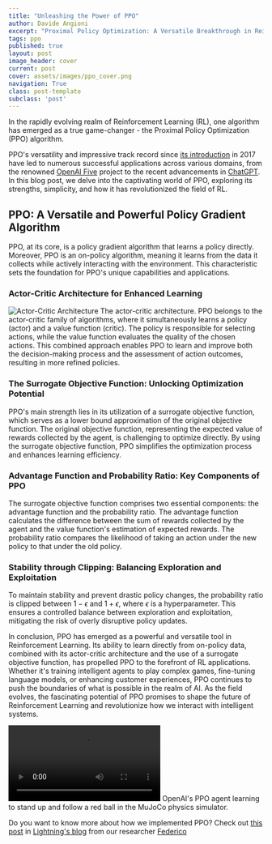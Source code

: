 ```yaml
---
title: "Unleashing the Power of PPO"
author: Davide Angioni
excerpt: "Proximal Policy Optimization: A Versatile Breakthrough in Reinforcement Learning"
tags: ppo
published: true
layout: post
image_header: cover
current: post
cover: assets/images/ppo_cover.png
navigation: True
class: post-template
subclass: 'post'
---
```


In the rapidly evolving realm of Reinforcement Learning (RL), one algorithm has emerged as a true game-changer - the Proximal Policy Optimization (PPO) algorithm.

PPO's versatility and impressive track record since [its introduction](https://arxiv.org/abs/1707.06347) in 2017 have led to numerous successful applications across various domains, from the renowned [OpenAI Five](https://openai.com/blog/openai-five/) project to the recent advancements in [ChatGPT](https://openai.com/blog/chatgpt). In this blog post, we delve into the captivating world of PPO, exploring its strengths, simplicity, and how it has revolutionized the field of RL.

## PPO: A Versatile and Powerful Policy Gradient Algorithm
PPO, at its core, is a policy gradient algorithm that learns a policy directly. Moreover, PPO is an on-policy algorithm, meaning it learns from the data it collects while actively interacting with the environment. This characteristic sets the foundation for PPO's unique capabilities and applications.

### Actor-Critic Architecture for Enhanced Learning
<img src="{{site.baseurl}}/assets/images/ppo_actor_critic.png" alt="Actor-Critic Architecture">
<image_caption style="margin-bottom:20px">The actor-critic architecture.
</image_caption>
PPO belongs to the actor-critic family of algorithms, where it simultaneously learns a policy (actor) and a value function (critic). The policy is responsible for selecting actions, while the value function evaluates the quality of the chosen actions. This combined approach enables PPO to learn and improve both the decision-making process and the assessment of action outcomes, resulting in more refined policies.


### The Surrogate Objective Function: Unlocking Optimization Potential
PPO's main strength lies in its utilization of a surrogate objective function, which serves as a lower bound approximation of the original objective function. The original objective function, representing the expected value of rewards collected by the agent, is challenging to optimize directly. By using the surrogate objective function, PPO simplifies the optimization process and enhances learning efficiency.

### Advantage Function and Probability Ratio: Key Components of PPO
The surrogate objective function comprises two essential components: the advantage function and the probability ratio. The advantage function calculates the difference between the sum of rewards collected by the agent and the value function's estimation of expected rewards. The probability ratio compares the likelihood of taking an action under the new policy to that under the old policy.

### Stability through Clipping: Balancing Exploration and Exploitation
To maintain stability and prevent drastic policy changes, the probability ratio is clipped between $1-\epsilon$ and $1+\epsilon$, where $\epsilon$ is a hyperparameter. This ensures a controlled balance between exploration and exploitation, mitigating the risk of overly disruptive policy updates.


In conclusion, PPO has emerged as a powerful and versatile tool in Reinforcement Learning. Its ability to learn directly from on-policy data, combined with its actor-critic architecture and the use of a surrogate objective function, has propelled PPO to the forefront of RL applications. Whether it's training intelligent agents to play complex games, fine-tuning language models, or enhancing customer experiences, PPO continues to push the boundaries of what is possible in the realm of AI. As the field evolves, the fascinating potential of PPO promises to shape the future of Reinforcement Learning and revolutionize how we interact with intelligent systems.

<video controls>
	<source src="https://cdn.openai.com/openai-baselines-ppo/knocked-over-stand-up.mp4" type="video/mp4">
</video>
<image_caption style="margin-bottom:20px">OpenAI's PPO agent learning to stand up and follow a red ball in the MuJoCo physics simulator.
</image_caption>

Do you want to know more about how we implemented PPO? Check out [this post](https://lightning.ai/pages/community/tutorial/how-to-train-reinforcement-learning-model-to-play-game-using-proximal-policy-optimization-ppo-algorithm/) in [Lightning's blog](https://lightning.ai/pages/blog/) from our researcher [Federico](https://www.linkedin.com/in/belerico/)